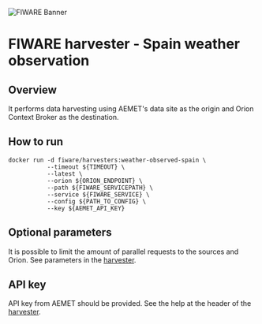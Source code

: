 ![FIWARE Banner](https://nexus.lab.fiware.org/content/images/fiware-logo1.png)
​
# FIWARE harvester - Spain weather observation

## Overview

It performs data harvesting using AEMET's data site as the origin and Orion Context Broker as the destination.
    
## How to run

```console
docker run -d fiware/harvesters:weather-observed-spain \
           --timeout ${TIMEOUT} \
           --latest \
           --orion ${ORION_ENDPOINT} \
           --path ${FIWARE_SERVICEPATH} \
           --service ${FIWARE_SERVICE} \
           --config ${PATH_TO_CONFIG} \
           --key ${AEMET_API_KEY}
```       

## Optional parameters

It is possible to limit the amount of parallel requests to the sources and Orion. See parameters in the
[harvester](./spain_weather_observed.py).
 
## API key

API key from AEMET should be provided. See the help at the header of the
[harvester](./spain_weather_observed.py).
​